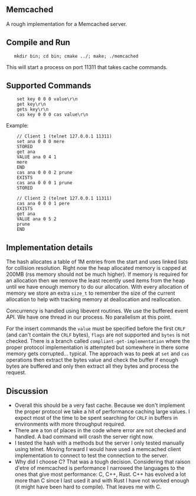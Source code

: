 Memcached
---------

A rough implementation for a Memcached server.

Compile and Run
-------------
```
   mkdir bin; cd bin; cmake ../; make; ./memcached
```

This will start a process on port 11311 that takes cache commands.

Supported Commands
------------------
```
    set key 0 0 0 value\r\n
    get key\r\n
    gets key\r\n
    cas key 0 0 0 cas value\r\n
```
Example:
```
    // Client 1 (telnet 127.0.0.1 11311)
    set ana 0 0 0 mere
    STORED
    get ana
    VALUE ana 0 4 1
    mere
    END
    cas ana 0 0 0 2 prune
    EXISTS
    cas ana 0 0 0 1 prune
    STORED

    // Client 2 (telnet 127.0.0.1 11311)
    cas ana 0 0 0 1 pere
    EXISTS
    get ana
    VALUE ana 0 5 2
    prune
    END
```

Implementation details
----------------------
The hash allocates a table of 1M entries from the start and uses linked lists for collision resolution.
Right now the heap allocated memory is capped at 200MB (rss memory should not be much higher).
If memory is required for an allocation then we remove the least recently used items from the heap until
we have enough memory to do our allocation.
With every allocation of memory we store an extra `size_t` to remember the size of the current allocation
to help with tracking memory at deallocation and reallocation.

Concurrency is handled using libevent routines. We use the buffered event API. We have one thread
in our process. No parallelism at this point.

For the insert commands the `value` must be specified before the first `CRLF` (and can't contain the `CRLF`
bytes), `flags` are not supported and `bytes` is not checked.
There is a branch called `compliant-get-implementation` where the proper protocol implementation is
attempted but somewhere in there some memory gets corrupted... typical. The approach was to peek at
`set` and `cas` operations then extract the bytes value and check the buffer if enough bytes are
buffered and only then extract all they bytes and process the request.

Discussion
----------
* Overall this should be a very fast cache. Because we don't implement the proper protocol we take a
 hit of performance caching large values. I expect most of the time to be spent searching for
 `CRLF` in buffers in environments with more throughput required.
* There are a ton of places in the code where error are not checked and handled. A bad command will
 crash the server right now.
* I tested the hash with a methods but the server I only tested manually using telnet. Moving forward
 I would have used a memcached client implementation to connect to test the connection to the server.
* Why did I choose C? That was a tough decision. Considering that raison d'etre of memcached is
 performance I narrowed the languages to the ones that give most performance: C, C++, Rust. C++ has
 evolved a lot more than C since I last used it and with Rust I have not worked enough (it might
 have been hard to compile). That leaves me with C.
